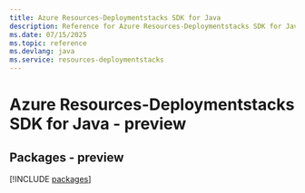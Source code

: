 ```yaml
---
title: Azure Resources-Deploymentstacks SDK for Java
description: Reference for Azure Resources-Deploymentstacks SDK for Java
ms.date: 07/15/2025
ms.topic: reference
ms.devlang: java
ms.service: resources-deploymentstacks
---
```

# Azure Resources-Deploymentstacks SDK for Java - preview
## Packages - preview
[!INCLUDE [packages](resources-deploymentstacks-index.md)]